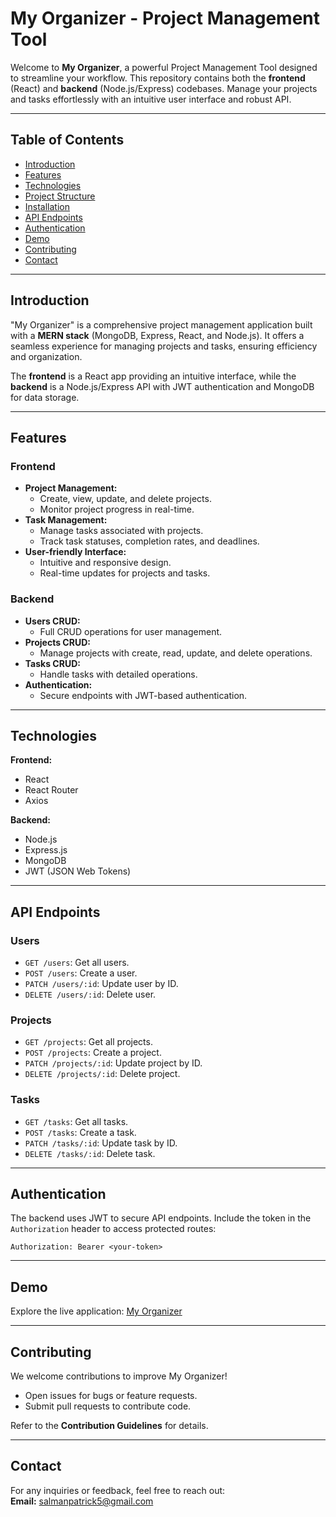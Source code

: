 # My Organizer - Project Management Tool

Welcome to **My Organizer**, a powerful Project Management Tool designed to streamline your workflow. This repository contains both the **frontend** (React) and **backend** (Node.js/Express) codebases. Manage your projects and tasks effortlessly with an intuitive user interface and robust API.

---

## Table of Contents

- [Introduction](#introduction)
- [Features](#features)
- [Technologies](#technologies)
- [Project Structure](#project-structure)
- [Installation](#installation)
- [API Endpoints](#api-endpoints)
- [Authentication](#authentication)
- [Demo](#demo)
- [Contributing](#contributing)
- [Contact](#contact)

---

## Introduction

"My Organizer" is a comprehensive project management application built with a **MERN stack** (MongoDB, Express, React, and Node.js). It offers a seamless experience for managing projects and tasks, ensuring efficiency and organization.

The **frontend** is a React app providing an intuitive interface, while the **backend** is a Node.js/Express API with JWT authentication and MongoDB for data storage.

---

## Features

### Frontend

- **Project Management:**
  - Create, view, update, and delete projects.
  - Monitor project progress in real-time.
- **Task Management:**
  - Manage tasks associated with projects.
  - Track task statuses, completion rates, and deadlines.
- **User-friendly Interface:**
  - Intuitive and responsive design.
  - Real-time updates for projects and tasks.

### Backend

- **Users CRUD:**
  - Full CRUD operations for user management.
- **Projects CRUD:**
  - Manage projects with create, read, update, and delete operations.
- **Tasks CRUD:**
  - Handle tasks with detailed operations.
- **Authentication:**
  - Secure endpoints with JWT-based authentication.

---

## Technologies

**Frontend:**

- React
- React Router
- Axios

**Backend:**

- Node.js
- Express.js
- MongoDB
- JWT (JSON Web Tokens)

---

## API Endpoints

### Users

- `GET /users`: Get all users.
- `POST /users`: Create a user.
- `PATCH /users/:id`: Update user by ID.
- `DELETE /users/:id`: Delete user.

### Projects

- `GET /projects`: Get all projects.
- `POST /projects`: Create a project.
- `PATCH /projects/:id`: Update project by ID.
- `DELETE /projects/:id`: Delete project.

### Tasks

- `GET /tasks`: Get all tasks.
- `POST /tasks`: Create a task.
- `PATCH /tasks/:id`: Update task by ID.
- `DELETE /tasks/:id`: Delete task.

---

## Authentication

The backend uses JWT to secure API endpoints. Include the token in the `Authorization` header to access protected routes:

```
Authorization: Bearer <your-token>
```

---

## Demo

Explore the live application: [My Organizer](https://myorganizer.vercel.app)

---

## Contributing

We welcome contributions to improve My Organizer!

- Open issues for bugs or feature requests.
- Submit pull requests to contribute code.

Refer to the **Contribution Guidelines** for details.

---

## Contact

For any inquiries or feedback, feel free to reach out:  
**Email:** salmanpatrick5@gmail.com
